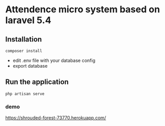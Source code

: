 # Attendence micro system based on laravel 5.4 
## Installation
```
composer install
```
- edit .env file with your database config
- export database

## Run the application
```
php artisan serve
```

### demo
https://shrouded-forest-73770.herokuapp.com/

